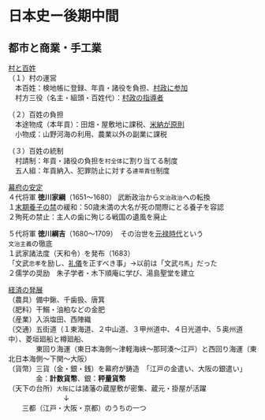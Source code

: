# 日本史ー後期中間

## 都市と商業・手工業
[村と百姓](01村と百姓.html)  
（１）村の運営  
　本百姓：検地帳に登録、年貢・諸役を負担、<u>村政に参加</u>  
　村方三役（名主・組頭・百姓代）：<u>村政の指導者</u>

（２）百姓の負担  
　本途物成（本年貢）：田畑・屋敷地に課税、<u>米納が原則</u>  
　小物成：山野河海の利用、農業以外の副業に課税

（３）百姓の統制  
　村請制：年貢・諸役の負担を`村全体`に割り当てる制度  
　五人組：年貢納入、犯罪防止に対する`連帯責任`制度

[幕府の安定](02幕府の安定.html)  
４代将軍 **徳川家綱**（1651〜1680） 
武断政治から`文治政治`への転換  
１<u>末期養子の禁</u>の緩和：50歳未満の大名が死の間際にとる養子を容認  
２殉死の禁止：主人の歯に殉じる戦国の遺風を廃止

５代将軍 **徳川綱吉**（1680〜1709）　その治世を<u>元禄時代</u>という  
`文治主義`の徹底  
１武家諸法度（天和令）を発布（1683）  
「文武`忠孝`を励し、<u>礼儀</u>を正すべき事」→以前は「文武`弓馬`」だった  
２儒学の奨励　朱子学者・木下順庵に学び、湯島聖堂を建立  



[経済の発展](03経済の発展.html)  
（農具）備中鍬、千歯扱、唐箕  
（肥料）干鰯・油粕などの金肥  
（産業）入浜塩田、西陣織  
（交通）五街道（１東海道、２中山道、３甲州道中、４日光道中、５奥州道中）、菱垣廻船と樽廻船、  
　　　　東回り海運（東日本海側〜津軽海峡〜那珂湊〜江戸）と西回り海運（東北日本海側〜下関〜大阪）  
（貨幣）三貨（金・銀・銭）を幕府が鋳造　「江戸の金遣い、大阪の銀遣い」  
　　　　金：**計数貨幣**、銀：**秤量貨幣**  
（天下の台所）`大阪`には諸藩の蔵屋敷が密集、蔵元・掛屋が活躍  
　　　　　　　　↓  
　　三都（江戸・大阪・京都）のうちの一つ  

